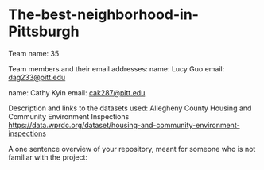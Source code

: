 # The-best-neighborhood-in-Pittsburgh
Team name: 
35

Team members and their email addresses:
name: Lucy Guo 
email: dag233@pitt.edu

name: Cathy Kyin
email: cak287@pitt.edu

Description and links to the datasets used:
Allegheny County Housing and Community Environment Inspections
https://data.wprdc.org/dataset/housing-and-community-environment-inspections


A one sentence overview of your repository, meant for someone who is not familiar with the project:
